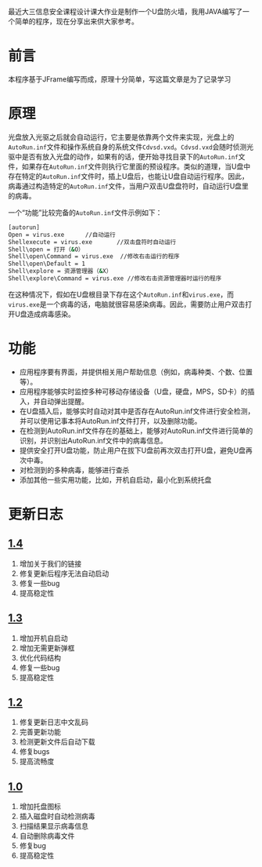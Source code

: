最近大三信息安全课程设计课大作业是制作一个U盘防火墙，我用JAVA编写了一个简单的程序，现在分享出来供大家参考。
<!-- more -->

# 前言

本程序基于JFrame编写而成，原理十分简单，写这篇文章是为了记录学习

# 原理

​	光盘放入光驱之后就会自动运行，它主要是依靠两个文件来实现，光盘上的`AutoRun.inf`文件和操作系统自身的系统文件`Cdvsd.vxd`。`Cdvsd.vxd`会随时侦测光驱中是否有放入光盘的动作，如果有的话，便开始寻找目录下的`AutoRun.inf`文件，如果存在`AutoRun.inf`文件则执行它里面的预设程序。类似的道理，当U盘中存在特定的`AutoRun.inf`文件时，插上U盘后，也能让U盘自动运行程序。因此，病毒通过构造特定的`AutoRun.inf`文件，当用户双击U盘盘符时，自动运行U盘里的病毒。

一个“功能”比较完备的`AutoRun.inf`文件示例如下：

```bash
[autorun]
Open = virus.exe      //自动运行
Shellexecute = virus.exe       //双击盘符时自动运行
Shell\open = 打开（&O）
Shell\open\Command = virus.exe  //修改右击运行的程序
Shell\open\Default = 1
Shell\explore = 资源管理器（&X）
Shell\explore\Command = virus.exe //修改右击资源管理器时运行的程序
```

​	在这种情况下，假如在U盘根目录下存在这个`AutoRun.inf`和`virus.exe`，而`virus.exe`是一个病毒的话，电脑就很容易感染病毒。因此，需要防止用户双击打开U盘造成病毒感染。

# 功能

- 应用程序要有界面，并提供相关用户帮助信息（例如，病毒种类、个数、位置等）。
- 应用程序能够实时监控多种可移动存储设备（U盘，硬盘，MPS，SD卡）的插入，并自动弹出提醒。
- 在U盘插入后，能够实时自动对其中是否存在AutoRun.inf文件进行安全检测，并可以使用记事本将AutoRun.inf文件打开，以及删除功能。
- 在检测到AutoRun.inf文件存在的基础上，能够对AutoRun.inf文件进行简单的识别，并识别出AutoRun.inf文件中的病毒信息。
- 提供安全打开U盘功能，防止用户在拔下U盘前再次双击打开U盘，避免U盘再次中毒。
- 对检测到的多种病毒，能够进行查杀
- 添加其他一些实用功能，比如，开机自启动，最小化到系统托盘

# 更新日志

## [1.4](https://github.com/lamprose/UKiller/releases/tag/1.4)

1. 增加关于我们的链接
2. 修复更新后程序无法自动启动
3. 修复一些bug
4. 提高稳定性

## [1.3](https://github.com/lamprose/UKiller/releases/tag/1.3)

1. 增加开机自启动
2. 增加无需更新弹框
3. 优化代码结构
4. 修复一些bug
5. 提高稳定性

## [1.2](https://github.com/lamprose/UKiller/releases/tag/1.2)

1. 修复更新日志中文乱码
2. 完善更新功能
3. 检测更新文件后自动下载
4. 修复bugs
5. 提高流畅度

## [1.0](https://github.com/lamprose/UKiller/releases/tag/1%2C0)

1. 增加托盘图标
2. 插入磁盘时自动检测病毒
3. 扫描结果显示病毒信息
4. 自动删除病毒文件
5. 修复bug
6. 提高稳定性